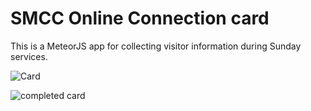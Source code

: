 # SMCC Online Connection card

This is a MeteorJS app for collecting visitor information during Sunday services.

![Card](https://lh3.googleusercontent.com/ASHkWy_zmsar0-PfhC1s7vf6GfdBO8EnfZQz8JDg_cfzlUZIGfXxjPTqFPBeiA5GYIycOANMNN-TCqkX_vul40sWLjxIhixg16hTfA5XvofiDC22cnJ68huBHfxTwIIQ3fnTBqCVrXm64fUqnkvad1xDPyEZEu5c4AlkG56Y0zqOs2bPOVPKK2SfH1wt6wJPWc5C-jG6TI-fUpeGUSqr4Wut1_je-AV7gq_o0XIrcwJ3Y4HX_GeCi1E9421qeHWSlD9QryXibjD24OFR13vnJ32Uwau6zfnBP77pvM8GQYBAK4ITt3Z_57lwb96WiCxfZ-qEVVCbkvS4XU-AqJ1CWbHBqxs5EKE-Ml45RAZDSDGt0oiZmBjinDx6s5Rzq94mJZMoS9xEN_0kAQAmkHI-9ndfZj_vt7qxY4VUrHMmpnLHU6jsRIaiyxEK97vDRauu5jj0Q8k5p4f0vzqHaGVfj0ehrmLfOSmnriF1czGyXR9fRaZQBvwSUR2sAoa20sVwSmne-I0VufFVYhFezmrGSe_OynrwRUa5iCd8bdCs3D4qifvblbRSjZzK9pOmTRbWGrDDaXAOaUXqHmkfwxkTuUHWY2n8YJryZWCscCJkZegDSaNC=w871-h587-no)

![completed card](https://lh3.googleusercontent.com/n_8QGliiIRvlGzjxOZMgK5Glw-vHOFBXlSUVvD98aUNu8x0PHCMYS-n-YYTt4AeuxM8NdTvfqolGqOGgwZ1isHG4vQ6oOf9YDmxOuzExTtKZ3cpApJuC7gIPASnwieTI9KSdbVRMw-uaYiMH_r2bqjqjJi1Dvsvd4pgJXjJIpy0dGM8heP6eVCs7-qncttvyjJwwLvhEfiVAp9Z1Tz_JrVKTtQ7FmgcESdiF-k5dhnmnrIfz_iktP1liYuSgrCHSS3RShaeSc4KYp_Guw7P15IXIKvkG31yvFfeYsQ2liAHZbAv8NsUPzhzrhoXpzJsCcmxly9dHTq55RAAWa-gdsjEwBIBvkk8yF8eTQDO105R6OpGV1A3WYXIw-Ddx59zswiO-lhQuGBl91X5ExAT8bHcE-036LkPL5qgpXa0RQDAWdMv8UZjsgv7MUmvHSQ7mr4yCiUSUTnhYCyhG1P5Xrj0njZ2rYqhQ398Ho1c1GsrKEFAzqB_7qacHTvjchgKvINPgHx8XnVwqJWLh9RIrn2C2WGEfr_eG8tMPcyfarxEqK08MBw0_fa_5Hrm7vbF_8y40OSG5zv3zKLO08MzacMlzWpQ5lqjT-bZfGxdghgx562nj=w1093-h541-no)
